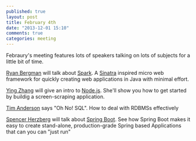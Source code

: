 ```yaml
---
published: true
layout: post
title: February 4th 
date: "2013-12-01 15:10"
comments: true
categories: meeting
---
```

Febraury's meeting features lots of speakers talking on lots of subjects
for a little bit of time. 

[Ryan Bergman] will talk about [Spark]. A [Sinatra] inspired micro web framework for
quickly creating web applications in Java with minimal effort.

[Ying Zhang] will give an intro to [Node.js]. She'll show you how to get started by buildig a screen-scraping application.

[Tim Anderson] says "Oh No! SQL". How to deal with RDBMSs effectively

[Spencer Herzberg] will talk about [Spring Boot]. See how Spring Boot makes it easy to create stand-alone,
production-grade Spring based Applications that can you can "just run"

[Ryan Bergman]: https://twitter.com/ryber
[Sinatra]: http://www.sinatrarb.com/
[Ying Zhang]: https://twitter.com/dodozhang21
[Tim Anderson]: https://twitter.com/timander
[Spencer Herzberg]: https://twitter.com/linuxconvert
[Spark]: http://www.sparkjava.com/
[Node.js]: http://nodejs.org/
[Spring Boot]: http://projects.spring.io/spring-boot/


